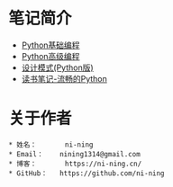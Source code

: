 

# 笔记简介

- [Python基础编程](python/)
- [Python高级编程](https://advance-python.readthedocs.io/zh_CN/latest/)
- [设计模式(Python版)](pattern/)
- [读书笔记-流畅的Python](https://github.com/ni-ning/FluentPython)





# 关于作者
    * 姓名：		ni-ning
    * Email：	nining1314@gmail.com
    * 博客：		https://ni-ning.cn/
    * GitHub：  	https://github.com/ni-ning